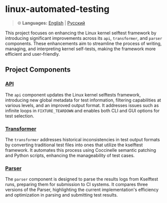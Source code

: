 # linux-automated-testing

> 🌐 **Languages:** [English](./README.md) | [Русский](./README_ru.md)
> 
This project focuses on enhancing the Linux kernel selftest framework by introducing significant improvements across its `api`, `transformer`, and `parser` components. These enhancements aim to streamline the process of writing, managing, and interpreting kernel self-tests, making the framework more efficient and user-friendly.

## Project Components

### [API](./api/README.md)

The `api` component updates the Linux kernel selftests framework, introducing new global metadata for test information, filtering capabilities at various levels, and an improved output format. It addresses issues such as infinite loops in `FIXTURE_TEARDOWN` and enables both CLI and GUI options for test selection.

### [Transformer](./transformer/README.md)

The `transformer` addresses historical inconsistencies in test output formats by converting traditional test files into ones that utilize the kselftest framework. It automates this process using Coccinelle semantic patching and Python scripts, enhancing the manageability of test cases.

### [Parser](./parser/README.md)

The `parser` component is designed to parse the results logs from Kselftest runs, preparing them for submission to CI systems. It compares three versions of the Parser, highlighting the current implementation's efficiency and optimization in parsing and submitting test results.
